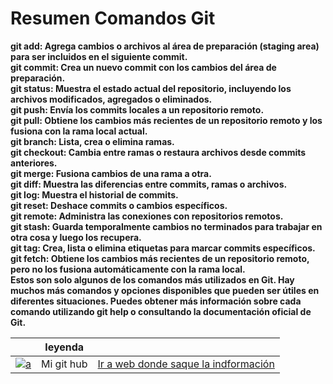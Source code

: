 # Resumen Comandos Git  <!-- es un h1 -->
**git add: Agrega cambios o archivos al área de preparación (staging area) para ser incluidos en el siguiente commit.**  
**git commit: Crea un nuevo commit con los cambios del área de preparación.**  
**git status: Muestra el estado actual del repositorio, incluyendo los archivos modificados, agregados o eliminados.**  
**git push: Envía los commits locales a un repositorio remoto.**  
**git pull: Obtiene los cambios más recientes de un repositorio remoto y los fusiona con la rama local actual.**  
**git branch: Lista, crea o elimina ramas.**  
**git checkout: Cambia entre ramas o restaura archivos desde commits anteriores.**  
**git merge: Fusiona cambios de una rama a otra.**  
**git diff: Muestra las diferencias entre commits, ramas o archivos.**  
**git log: Muestra el historial de commits.**  
**git reset: Deshace commits o cambios específicos.**  
**git remote: Administra las conexiones con repositorios remotos.**  
**git stash: Guarda temporalmente cambios no terminados para trabajar en otra cosa y luego los recupera.**  
**git tag: Crea, lista o elimina etiquetas para marcar commits específicos.** 
**git fetch: Obtiene los cambios más recientes de un repositorio remoto, pero no los fusiona automáticamente con la rama local.**  
**Estos son solo algunos de los comandos más utilizados en Git. Hay muchos más comandos y opciones disponibles que pueden ser útiles en diferentes situaciones. Puedes obtener más información sobre cada comando utilizando git help <comando> o consultando la documentación oficial de Git.**  

|          | leyenda  |          |
|----------|----------|----------|
| [![a](https://github.githubassets.com/images/modules/logos_page/GitHub-Mark.png)]([www.google.es](https://github.com/GuillermoKC))  | Mi git hub   | [Ir a web donde saque la indformación]([http://www.google.es](https://www.hostinger.es/tutoriales/comandos-de-git))   |
